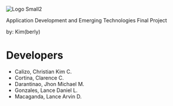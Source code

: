 ![Logo Small2](https://github.com/user-attachments/assets/ef741802-2574-47f9-8871-249541292845)

Application Development and Emerging Technologies Final Project

by: Kim(berly)

# Developers
- Calizo, Christian Kim C.
- Cortina, Clarence C.
- Darantinao, Jhon Michael M.
- Gonzales, Lance Daniel L.
- Macaganda, Lance Arvin D.

